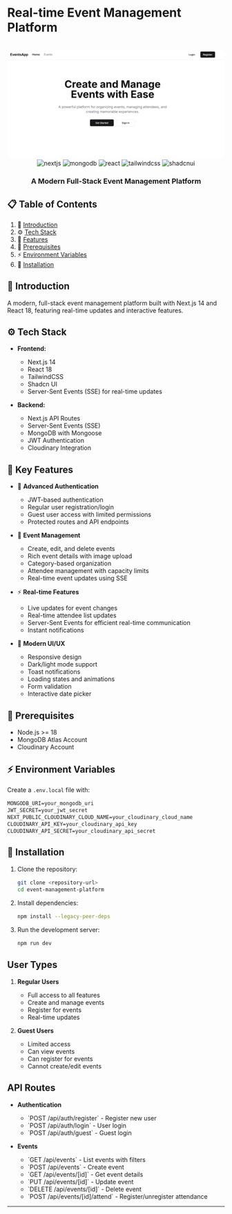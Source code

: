 # Real-time Event Management Platform

<div align="center">
  <br />
  <a href="https://events-app-demo.vercel.app" target="_blank">
    <img src="public/cover.png" alt="Project Banner" style="border-radius: 12px;">
  </a>
  <br />

  <div>
    <img src="https://img.shields.io/badge/-Next_JS_14-black?style=for-the-badge&logoColor=white&logo=nextdotjs&color=000000" alt="nextjs" />
    <img src="https://img.shields.io/badge/-MongoDB-green?style=for-the-badge&logoColor=white&logo=mongodb&color=47A248" alt="mongodb" />
    <img src="https://img.shields.io/badge/-React_18-blue?style=for-the-badge&logoColor=white&logo=react&color=61DAFB" alt="react" />
    <img src="https://img.shields.io/badge/-Tailwind_CSS-black?style=for-the-badge&logoColor=white&logo=tailwindcss&color=06B6D4" alt="tailwindcss" />
    <img src="https://img.shields.io/badge/-ShadCN_UI-black?style=for-the-badge&logoColor=white&logo=shadcnui&color=000000" alt="shadcnui" />
  </div>

  <h3 align="center">A Modern Full-Stack Event Management Platform</h3>
</div>

## 📋 Table of Contents

1. 🤖 [Introduction](#introduction)
2. ⚙️ [Tech Stack](#tech-stack)
3. 🔋 [Features](#features)
4. 🤸 [Prerequisites](#prerequisites)
5. ⚡ [Environment Variables](#environment-variables)
6. 🚀 [Installation](#installation)

## 🤖 Introduction

A modern, full-stack event management platform built with Next.js 14 and React 18, featuring real-time updates and interactive features.

## ⚙️ Tech Stack

- **Frontend:** 
  - Next.js 14
  - React 18
  - TailwindCSS
  - Shadcn UI
  - Server-Sent Events (SSE) for real-time updates

- **Backend:**
  - Next.js API Routes
  - Server-Sent Events (SSE)
  - MongoDB with Mongoose
  - JWT Authentication
  - Cloudinary Integration

## 🔋 Key Features

- 🔐 **Advanced Authentication**
  - JWT-based authentication
  - Regular user registration/login
  - Guest user access with limited permissions
  - Protected routes and API endpoints

- 📅 **Event Management**
  - Create, edit, and delete events
  - Rich event details with image upload
  - Category-based organization
  - Attendee management with capacity limits
  - Real-time event updates using SSE

- ⚡ **Real-time Features**
  - Live updates for event changes
  - Real-time attendee list updates
  - Server-Sent Events for efficient real-time communication
  - Instant notifications

- 🎨 **Modern UI/UX**
  - Responsive design
  - Dark/light mode support
  - Toast notifications
  - Loading states and animations
  - Form validation
  - Interactive date picker
<!--
## 📊 Database Schema

### User Model
```javascript
{
  email: String,          // Required, unique
  password: String,       // Required, min length: 6
  name: String,          // Required
  isGuest: Boolean,      // Default: false
  createdEvents: [Event],// Reference to events created by user
  attendingEvents: [Event]// Reference to events user is attending
}
```

### Event Model
```javascript
{
  name: String,          // Required
  description: String,   // Required
  date: Date,           // Required
  location: String,      // Required
  category: String,      // Required, enum: ['music', 'sports', etc.]
  imageUrl: String,      // Required, Cloudinary URL
  creator: User,         // Required, reference to User
  attendees: [User],     // Array of User references
  maxAttendees: Number,  // Optional, for capacity limit
  status: String         // enum: ['upcoming', 'ongoing', 'completed', 'cancelled']
}
```-->

## 🤸 Prerequisites

- Node.js >= 18
- MongoDB Atlas Account
- Cloudinary Account

## ⚡ Environment Variables

Create a `.env.local` file with:

```env
MONGODB_URI=your_mongodb_uri
JWT_SECRET=your_jwt_secret
NEXT_PUBLIC_CLOUDINARY_CLOUD_NAME=your_cloudinary_cloud_name
CLOUDINARY_API_KEY=your_cloudinary_api_key
CLOUDINARY_API_SECRET=your_cloudinary_api_secret
```

## 🚀 Installation

1. Clone the repository:
   ```bash
   git clone <repository-url>
   cd event-management-platform
   ```

2. Install dependencies:
   ```bash
   npm install --legacy-peer-deps
   ```

3. Run the development server:
   ```bash
   npm run dev
   ```

## User Types

1. **Regular Users**
   - Full access to all features
   - Create and manage events
   - Register for events
   - Real-time updates

2. **Guest Users**
   - Limited access
   - Can view events
   - Can register for events
   - Cannot create/edit events

## API Routes

- **Authentication**
  - \`POST /api/auth/register\` - Register new user
  - \`POST /api/auth/login\` - User login
  - \`POST /api/auth/guest\` - Guest login

- **Events**
  - \`GET /api/events\` - List events with filters
  - \`POST /api/events\` - Create event
  - \`GET /api/events/[id]\` - Get event details
  - \`PUT /api/events/[id]\` - Update event
  - \`DELETE /api/events/[id]\` - Delete event
  - \`POST /api/events/[id]/attend\` - Register/unregister attendance

---
